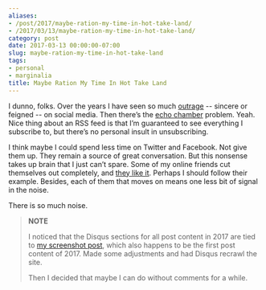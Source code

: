 ```yaml
---
aliases:
- /post/2017/maybe-ration-my-time-in-hot-take-land/
- /2017/03/13/maybe-ration-my-time-in-hot-take-land/
category: post
date: 2017-03-13 00:00:00-07:00
slug: maybe-ration-my-time-in-hot-take-land
tags:
- personal
- marginalia
title: Maybe Ration My Time In Hot Take Land
---
```


I dunno, folks. Over the years I have seen so much [outrage](http://www.geekwire.com/2017/trump-supporters-voice-real-outrage-fake-resistanceradio-promoting-amazon-tv-series/) -- sincere or feigned -- on social media. Then there’s the [echo chamber](https://arstechnica.com/science/2017/03/the-social-media-echo-chamber-is-real/) problem. Yeah. Nice thing about an RSS feed is that I’m guaranteed to see everything I subscribe to, but there’s no personal insult in unsubscribing.

I think maybe I could spend less time on Twitter and Facebook. Not give them up. They remain a source of great conversation. But this nonsense takes up brain that I just can’t spare. Some of my online friends cut themselves out completely, and [they like it](https://seeknuance.com/2017/03/07/im-happier-and-more-productive-without-twitter/). Perhaps I should follow their example. Besides, each of them that moves on means one less bit of signal in the noise.

There is so much noise.

 > 
 > **NOTE**
>
 > I noticed that the Disqus sections for all post content in 2017 are tied to [my screenshot post](../01/cinnamon-screenshot-shortcuts.md), which also happens to be the first post content of 2017. Made some adjustments and had Disqus recrawl the site.
 > 
 > Then I decided that maybe I can do without comments for a while.